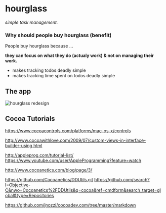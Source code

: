 hourglass
=========
_simple task management._

### Why should people buy hourglass (benefit)

People buy hourglass because ...

**they can focus on what they do (actualy work) & not on managing their work.**
  - makes tracking todos deadly simple
  - makes tracking time spent on todos deadly simple






## The app

![hourglass redesign](https://f.cloud.github.com/assets/813754/1851898/14735bd4-76f1-11e3-99f4-54b462460f9c.png)



## Cocoa Tutorials

https://www.cocoacontrols.com/platforms/mac-os-x/controls

http://www.cocoawithlove.com/2009/07/custom-views-in-interface-builder-using.html

http://appleprog.com/tutorial-list/
https://www.youtube.com/user/AppleProgramming?feature=watch

http://www.cocoanetics.com/blog/page/3/

https://github.com/Cocoanetics/DDUtils.git
https://github.com/search?l=Objective-C&nwo=Cocoanetics%2FDDUtils&q=cocoa&ref=cmdform&search_target=global&type=Repositories

https://github.com/jnozzi/cocoadev.com/tree/master/markdown

